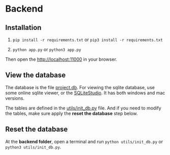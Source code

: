 # Backend

## Installation

1. `pip install -r requirements.txt` or `pip3 install -r requirements.txt`

2. `python app.py` or `python3 app.py`

Then open the [http://localhost:11000](http://localhost:11000) in your browser.

## View the database

The database is the file [project.db](./project.db). For viewing the sqlite database, use some online sqlite viewer, or the [SQLiteStudio](https://sqlitestudio.pl/). It has both windows and mac versions. 

The tables are defined in the [utils/init_db.py](./utils/init_db.py) file. And if you need to modify the tables, make sure apply the **reset the database** step below. 

## Reset the database

At the **backend folder**, open a terminal and run `python utils/init_db.py` or `python3 utils/init_db.py`.
